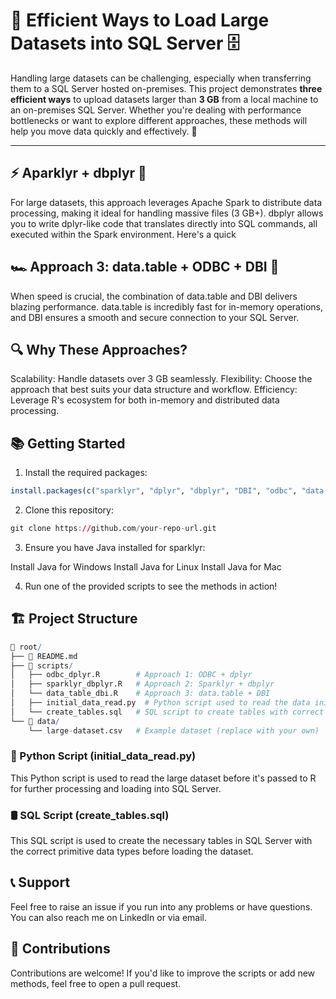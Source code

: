 # 🚀 **Efficient Ways to Load Large Datasets into SQL Server** 🗄️

Handling large datasets can be challenging, especially when transferring them to a SQL Server hosted on-premises. This project demonstrates **three efficient ways** to upload datasets larger than **3 GB** from a local machine to an on-premises SQL Server. Whether you're dealing with performance bottlenecks or want to explore different approaches, these methods will help you move data quickly and effectively. 💾

---

## ⚡ Aparklyr + dbplyr 🌟

For large datasets, this approach leverages Apache Spark to distribute data processing, making it ideal for handling massive files (3 GB+). dbplyr allows you to write dplyr-like code that translates directly into SQL commands, all executed within the Spark environment. Here's a quick 

## 🏎️ Approach 3: data.table + ODBC + DBI 💨

When speed is crucial, the combination of data.table and DBI delivers blazing performance. data.table is incredibly fast for in-memory operations, and DBI ensures a smooth and secure connection to your SQL Server.

## 🔍 Why These Approaches?

Scalability: Handle datasets over 3 GB seamlessly.
Flexibility: Choose the approach that best suits your data structure and workflow.
Efficiency: Leverage R's ecosystem for both in-memory and distributed data processing.

## 📚 Getting Started

1. Install the required packages:

```r
install.packages(c("sparklyr", "dplyr", "dbplyr", "DBI", "odbc", "data.table", "janitor"))
```

2. Clone this repository:

```r
git clone https://github.com/your-repo-url.git
```

3. Ensure you have Java installed for sparklyr:

Install Java for Windows
Install Java for Linux
Install Java for Mac

4. Run one of the provided scripts to see the methods in action!

## 🏗️ Project Structure

```r
📁 root/
├── 📄 README.md
├── 📂 scripts/
│   ├── odbc_dplyr.R        # Approach 1: ODBC + dplyr
│   ├── sparklyr_dbplyr.R   # Approach 2: Sparklyr + dbplyr
│   └── data_table_dbi.R    # Approach 3: data.table + DBI
│   ├── initial_data_read.py  # Python script used to read the data initially
│   └── create_tables.sql   # SQL script to create tables with correct data types
└── 📂 data/
    └── large-dataset.csv   # Example dataset (replace with your own)
```

### 🐍 Python Script (initial_data_read.py)
This Python script is used to read the large dataset before it's passed to R for further processing and loading into SQL Server.

### 🛢️ SQL Script (create_tables.sql)
This SQL script is used to create the necessary tables in SQL Server with the correct primitive data types before loading the dataset.

## 📞 Support
Feel free to raise an issue if you run into any problems or have questions. You can also reach me on LinkedIn or via email.

## 🎉 Contributions
Contributions are welcome! If you'd like to improve the scripts or add new methods, feel free to open a pull request.